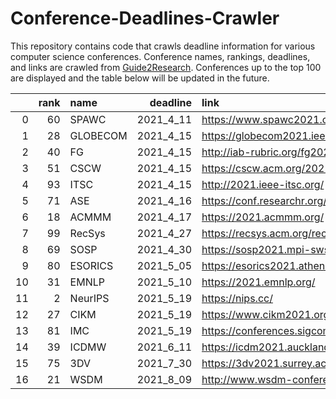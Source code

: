 # Conference-Deadlines-Crawler

This repository contains code that crawls deadline information for various computer science conferences. 
Conference names, rankings, deadlines, and links are crawled from [Guide2Research](https://www.guide2research.com/topconf/).
Conferences up to the top 100 are displayed and the table below will be updated in the future.

|    |   rank | name     |   deadline | link                                      |
|---:|-------:|:---------|-----------:|:------------------------------------------|
|  0 |     60 | SPAWC    |  2021_4_11 | https://www.spawc2021.com/                |
|  1 |     28 | GLOBECOM |  2021_4_15 | https://globecom2021.ieee-globecom.org/   |
|  2 |     40 | FG       |  2021_4_15 | http://iab-rubric.org/fg2021/             |
|  3 |     51 | CSCW     |  2021_4_15 | https://cscw.acm.org/2021/                |
|  4 |     93 | ITSC     |  2021_4_15 | http://2021.ieee-itsc.org/                |
|  5 |     71 | ASE      |  2021_4_16 | https://conf.researchr.org/home/ase-2021  |
|  6 |     18 | ACMMM    |  2021_4_17 | https://2021.acmmm.org/                   |
|  7 |     99 | RecSys   |  2021_4_27 | https://recsys.acm.org/recsys21/          |
|  8 |     69 | SOSP     |  2021_4_30 | https://sosp2021.mpi-sws.org/             |
|  9 |     80 | ESORICS  |  2021_5_05 | https://esorics2021.athene-center.de/     |
| 10 |     31 | EMNLP    |  2021_5_10 | https://2021.emnlp.org/                   |
| 11 |      2 | NeurIPS  |  2021_5_19 | https://nips.cc/                          |
| 12 |     27 | CIKM     |  2021_5_19 | https://www.cikm2021.org/                 |
| 13 |     81 | IMC      |  2021_5_19 | https://conferences.sigcomm.org/imc/2021/ |
| 14 |     39 | ICDMW    |  2021_6_11 | https://icdm2021.auckland.ac.nz/          |
| 15 |     75 | 3DV      |  2021_7_30 | https://3dv2021.surrey.ac.uk/             |
| 16 |     21 | WSDM     |  2021_8_09 | http://www.wsdm-conference.org/2022/      |
